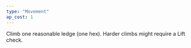 ```yaml
---
type: "Movement"
ap_cost: 1
---
```


Climb one reasonable ledge (one hex). Harder climbs might require a Lift check. 
